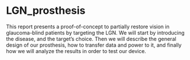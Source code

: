 # LGN_prosthesis
This report presents a proof-of-concept to partially restore vision in glaucoma-blind patients by targeting the LGN. We will start by introducing the disease, and the target’s choice. Then we will describe the general design of our prosthesis, how to transfer data and power to it, and finally how we will analyze the results in order to test our device.
